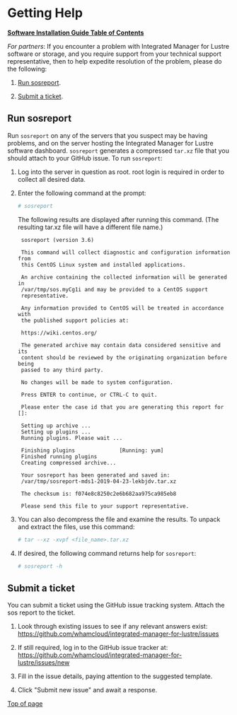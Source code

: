 # Getting Help

[**Software Installation Guide Table of Contents**](ig_TOC.md)

_For partners_: If you encounter a problem with Integrated Manager for Lustre software or storage, and you
require support from your technical support representative, then
to help expedite resolution of the problem, please do the following:

1. [Run sosreport](#run-sosreport).

1. [Submit a ticket](#submit-a-ticket).

## Run sosreport

Run `sosreport` on any of the servers that you suspect may be
having problems, and on the server hosting the Integrated Manager for Lustre
software dashboard. `sosreport` generates a compressed
`tar.xz` file that you should attach to your GitHub issue.
To run `sosreport`:

1. Log into the server in question as root. root login is required in
   order to collect all desired data.

1. Enter the following command at the prompt:

   ```sh
   # sosreport
   ```

   The following results are displayed after running this command. (The resulting tar.xz file will have a different file name.)

   ```text
    sosreport (version 3.6)

    This command will collect diagnostic and configuration information from
    this CentOS Linux system and installed applications.

    An archive containing the collected information will be generated in
    /var/tmp/sos.myCg1i and may be provided to a CentOS support
    representative.

    Any information provided to CentOS will be treated in accordance with
    the published support policies at:

    https://wiki.centos.org/

    The generated archive may contain data considered sensitive and its
    content should be reviewed by the originating organization before being
    passed to any third party.

    No changes will be made to system configuration.

    Press ENTER to continue, or CTRL-C to quit.

    Please enter the case id that you are generating this report for []:

    Setting up archive ...
    Setting up plugins ...
    Running plugins. Please wait ...

    Finishing plugins              [Running: yum]
    Finished running plugins
    Creating compressed archive...

    Your sosreport has been generated and saved in:
    /var/tmp/sosreport-mds1-2019-04-23-lekbjdv.tar.xz

    The checksum is: f074e8c8250c2e6b682aa975ca985eb8

    Please send this file to your support representative.
   ```

1. You can also decompress the file and examine the results. To unpack
   and extract the files, use this command:

   ```sh
   # tar --xz -xvpf <file_name>.tar.xz
   ```

1. If desired, the following command returns help for `sosreport`:

   ```sh
   # sosreport -h
   ```

## Submit a ticket

You can submit a ticket using the GitHub issue tracking system. Attach the
sos report to the ticket.

1. Look through existing issues to see if any relevant answers exist:
   <https://github.com/whamcloud/integrated-manager-for-lustre/issues>

1. If still required, log in to the GitHub issue tracker at:
   <https://github.com/whamcloud/integrated-manager-for-lustre/issues/new>

1. Fill in the issue details, paying attention to the suggested template.

1. Click "Submit new issue" and await a response.

[Top of page](#getting-help)
